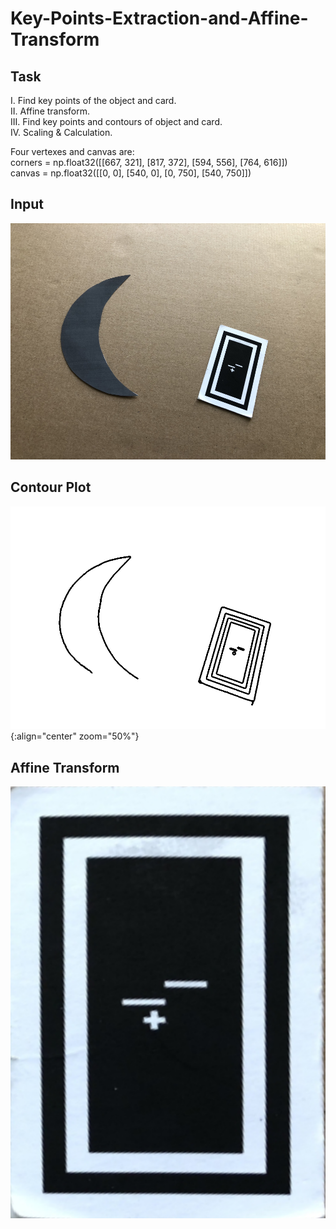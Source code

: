 # Key-Points-Extraction-and-Affine-Transform

## Task
I. Find key points of the object and card.  
II. Affine transform.  
III. Find key points and contours of object and card.  
IV. Scaling & Calculation.  


Four vertexes and canvas are:  
corners = np.float32([[667, 321], [817, 372], [594, 556], [764, 616]])  
canvas = np.float32([[0, 0], [540, 0], [0, 750], [540, 750]])  

## Input
![](https://github.com/Louis24/Key-Points-Extraction-and-Affine-Transform/blob/master/crescent.png)


## Contour Plot
![](https://github.com/Louis24/Key-Points-Extraction-and-Affine-Transform/blob/master/contour.png){:align="center" zoom="50%"}


## Affine Transform
<div align="center">
<img src="https://github.com/Louis24/Key-Points-Extraction-and-Affine-Transform/blob/master/affine.png">
</div>


